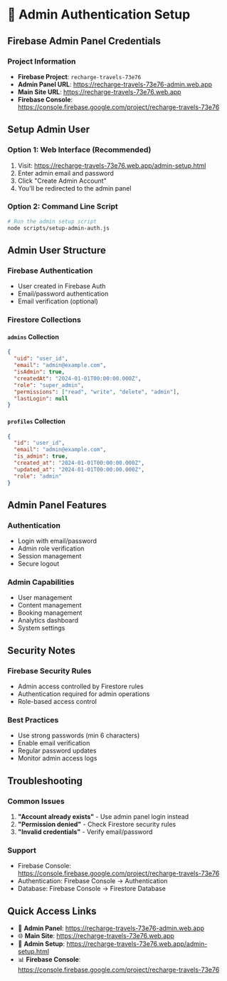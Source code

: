 # 🔐 Admin Authentication Setup

## Firebase Admin Panel Credentials

### Project Information
- **Firebase Project**: `recharge-travels-73e76`
- **Admin Panel URL**: https://recharge-travels-73e76-admin.web.app
- **Main Site URL**: https://recharge-travels-73e76.web.app
- **Firebase Console**: https://console.firebase.google.com/project/recharge-travels-73e76

## Setup Admin User

### Option 1: Web Interface (Recommended)
1. Visit: https://recharge-travels-73e76.web.app/admin-setup.html
2. Enter admin email and password
3. Click "Create Admin Account"
4. You'll be redirected to the admin panel

### Option 2: Command Line Script
```bash
# Run the admin setup script
node scripts/setup-admin-auth.js
```

## Admin User Structure

### Firebase Authentication
- User created in Firebase Auth
- Email/password authentication
- Email verification (optional)

### Firestore Collections

#### `admins` Collection
```json
{
  "uid": "user_id",
  "email": "admin@example.com",
  "isAdmin": true,
  "createdAt": "2024-01-01T00:00:00.000Z",
  "role": "super_admin",
  "permissions": ["read", "write", "delete", "admin"],
  "lastLogin": null
}
```

#### `profiles` Collection
```json
{
  "id": "user_id",
  "email": "admin@example.com",
  "is_admin": true,
  "created_at": "2024-01-01T00:00:00.000Z",
  "updated_at": "2024-01-01T00:00:00.000Z",
  "role": "admin"
}
```

## Admin Panel Features

### Authentication
- Login with email/password
- Admin role verification
- Session management
- Secure logout

### Admin Capabilities
- User management
- Content management
- Booking management
- Analytics dashboard
- System settings

## Security Notes

### Firebase Security Rules
- Admin access controlled by Firestore rules
- Authentication required for admin operations
- Role-based access control

### Best Practices
- Use strong passwords (min 6 characters)
- Enable email verification
- Regular password updates
- Monitor admin access logs

## Troubleshooting

### Common Issues
1. **"Account already exists"** - Use admin panel login instead
2. **"Permission denied"** - Check Firestore security rules
3. **"Invalid credentials"** - Verify email/password

### Support
- Firebase Console: https://console.firebase.google.com/project/recharge-travels-73e76
- Authentication: Firebase Console → Authentication
- Database: Firebase Console → Firestore Database

## Quick Access Links

- 🔗 **Admin Panel**: https://recharge-travels-73e76-admin.web.app
- 🌐 **Main Site**: https://recharge-travels-73e76.web.app
- 🔐 **Admin Setup**: https://recharge-travels-73e76.web.app/admin-setup.html
- 📊 **Firebase Console**: https://console.firebase.google.com/project/recharge-travels-73e76 
